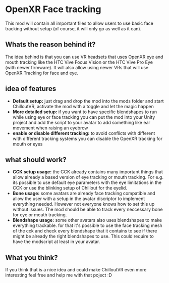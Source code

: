 # OpenXR Face tracking

This mod will contain all important files to allow users to use basic face tracking without setup (of course, it will only go as well as it can).

## Whats the reason behind it?

The idea behind is that you can use VR headsets that uses OpenXR eye and mouth tracking like the HTC Vive Focus Vision or the HTC Vive Pro Eye (with newer firmware).
It will also allow using newer VRs that will use OpenXR Tracking for face and eye.

## idea of features

- **Default setup:** just drag and drop the mod into the mods folder and start ChilloutVR, activate the mod with a toggle and let the magic happen
- **More detailed setup:** if you want to have specific blendshapes to run while using eye or face tracking you can put the mod into your Unity project and add the script to your avatar to add something like ear movement when raising an eyebrow
- **enable or disable different tracking:** to avoid conflicts with different with different tracking systems you can disable the OpenXR tracking for mouth or eyes

## what should work?

- **CCK setup usage:** the CCK already contains many important things that allow already a based version of eye tracking or mouth tracking. For e.g. its possible to use default eye parameters with the eye limitations in the CCK or use the blinking setup of Chillout for the eyelid.
- **Bone usage:** some avatars are already face tracking compatible and allow the user with a setup in the avatar discriptor to implement everything needed. However not everyone knows how to set this up without issues. The mod should be able to track every neccessary bone for eye or mouth tracking.
- **Blendshape usage:** some other avatars also uses blendshapes to make everything trackable. for that it's possible to use the face tracking mesh of the cck and check every blendshape that it contains to see if there might be already the right blendshapes to use. This could require to have the modscript at least in your avatar.

## What you think?

If you think that is a nice idea and could make ChilloutVR even more interesting feel free and help me with that poject :D
